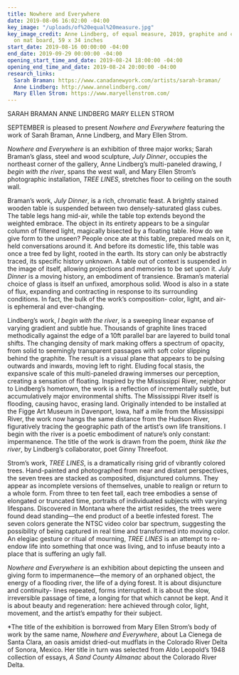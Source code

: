 ```yaml
---
title: Nowhere and Everywhere
date: 2019-08-06 16:02:00 -04:00
key_image: "/uploads/of%20equal%20measure.jpg"
key_image_credit: Anne Lindberg, of equal measure, 2019, graphite and colored pencil
  on mat board, 59 x 34 inches
start_date: 2019-08-16 00:00:00 -04:00
end_date: 2019-09-29 00:00:00 -04:00
opening_start_time_and_date: 2019-08-24 18:00:00 -04:00
opening_end_time_and_date: 2019-08-24 20:00:00 -04:00
research_links:
  Sarah Braman: https://www.canadanewyork.com/artists/sarah-braman/
  Anne Lindberg: http://www.annelindberg.com/
  Mary Ellen Strom: https://www.maryellenstrom.com/
---
```


SARAH BRAMAN
ANNE LINDBERG
MARY ELLEN STROM

SEPTEMBER is pleased to present *Nowhere and Everywhere* featuring the work of Sarah Braman, Anne Lindberg, and Mary Ellen Strom.

*Nowhere and Everywhere* is an exhibition of three major works; Sarah Braman’s glass, steel and wood sculpture, *July Dinner*, occupies the northeast corner of the gallery, Anne Lindberg’s multi-paneled drawing, *I begin with the river*, spans the west wall, and Mary Ellen Strom’s photographic installation, *TREE LINES*, stretches floor to ceiling on the south wall. 

Braman’s work, *July Dinner*, is a rich, chromatic feast. A brightly stained wooden table is suspended between two densely-saturated glass cubes. The table legs hang mid-air, while the table top extends beyond the weighted embrace. The object in its entirety appears to be a singular column of filtered light, magically bisected by a floating table. How do we give form to the unseen? People once ate at this table, prepared meals on it, held conversations around it. And before its domestic life, this table was once a tree fed by light, rooted in the earth. Its story can only be abstractly traced, its specific history unknown. A table out of context is suspended in the image of itself, allowing projections and memories to be set upon it. *July Dinner* is a moving history, an embodiment of transience. Braman’s material choice of glass is itself an unfixed, amorphous solid. Wood is also in a state of flux, expanding and contracting in response to its surrounding conditions. In fact, the bulk of the work’s composition- color, light, and air- is ephemeral and ever-changing.

Lindberg’s work, *I begin with the river*, is a sweeping linear expanse of varying gradient and subtle hue. Thousands of graphite lines traced methodically against the edge of a 10ft parallel bar are layered to build tonal shifts. The changing density of mark making offers a spectrum of opacity, from solid to seemingly transparent passages with soft color slipping behind the graphite. The result is a visual plane that appears to be pulsing outwards and inwards, moving left to right. Eluding focal stasis, the expansive scale of this multi-paneled drawing immerses our perception, creating a sensation of floating. Inspired by the Mississippi River, neighbor to Lindberg’s hometown, the work is a reflection of incrementally subtle, but accumulatively major environmental shifts. The Mississippi River itself is flooding, causing havoc, erasing land. Originally intended to be installed at the Figge Art Museum in Davenport, Iowa, half a mile from the Mississippi River, the work now hangs the same distance from the Hudson River, figuratively tracing the geographic path of the artist’s own life transitions. I begin with the river is a poetic embodiment of nature’s only constant: impermanence. The title of the work is drawn from the poem, *think like the river*, by Lindberg’s collaborator, poet Ginny Threefoot.

Strom’s work, *TREE LINES*, is a dramatically rising grid of vibrantly colored trees. Hand-painted and photographed from near and distant perspectives, the seven trees are stacked as composited, disjunctured columns. They appear as incomplete versions of themselves, unable to realign or return to a whole form. From three to ten feet tall, each tree embodies a sense of elongated or truncated time, portraits of individuated subjects with varying lifespans. Discovered in Montana where the artist resides, the trees were found dead standing—the end product of a beetle infested forest. The seven colors generate the NTSC video color bar spectrum, suggesting the possibility of being captured in real time and transformed into moving color. An elegiac gesture or ritual of mourning, *TREE LINES* is an attempt to re-endow life into something that once was living, and to infuse beauty into a place that is suffering an ugly fall.

*Nowhere and Everywhere* is an exhibition about depicting the unseen and giving form to impermanence—the memory of an orphaned object, the energy of a flooding river, the life of a dying forest. It is about disjuncture and continuity- lines repeated, forms interrupted. It is about the slow, irreversible passage of time, a longing for that which cannot be kept. And it is about beauty and regeneration: here achieved through color, light, movement, and the artist’s empathy for their subject.

*The title of the exhibition is borrowed from Mary Ellen Strom’s body of work by the same name, *Nowhere and Everywhere*, about La Cienega de Santa Clara, an oasis amidst dried-out mudflats in the Colorado River Delta of Sonora, Mexico. Her title in turn was selected from Aldo Leopold’s 1948 collection of essays, *A Sand County Almanac* about the Colorado River Delta.
